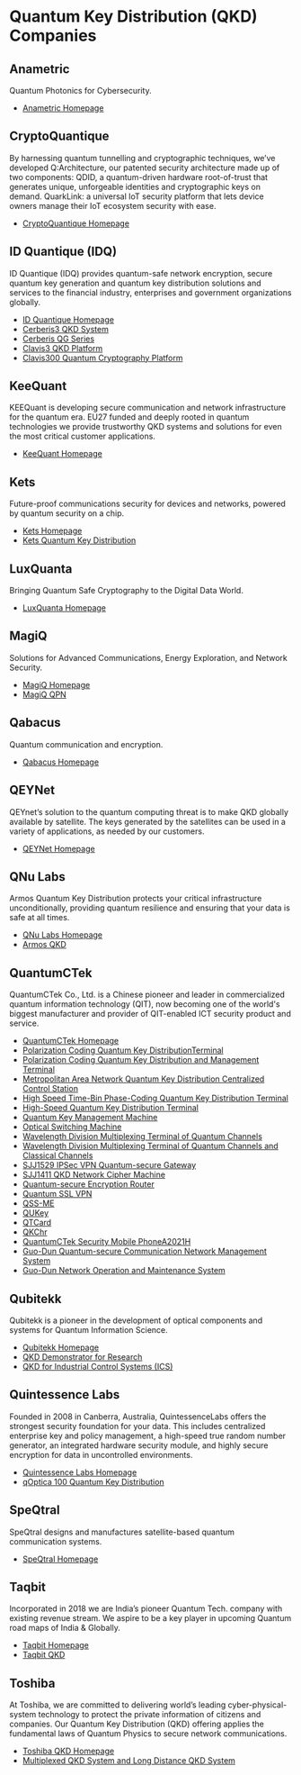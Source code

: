 # Quantum Key Distribution (QKD) Companies

## Anametric

Quantum Photonics for Cybersecurity.

* [Anametric Homepage](https://anametric.com/)

## CryptoQuantique

By harnessing quantum tunnelling and cryptographic techniques, we’ve developed Q:Architecture, our
patented security architecture made up of two components: QDID, a quantum-driven hardware
root-of-trust that generates unique, unforgeable identities and cryptographic keys on demand.
QuarkLink: a universal IoT security platform that lets device owners manage their IoT ecosystem
security with ease.

* [CryptoQuantique Homepage](https://www.cryptoquantique.com/)

## ID Quantique (IDQ)

ID Quantique (IDQ) provides quantum-safe network encryption, secure quantum key generation and 
quantum key distribution solutions and services to the financial industry, enterprises and 
government organizations globally.

* [ID Quantique Homepage](https://www.idquantique.com/)
* [Cerberis3 QKD System](https://www.idquantique.com/quantum-safe-security/products/cerberis3-qkd-system/)
* [Cerberis QG Series](https://www.idquantique.com/quantum-safe-security/products/cerberis-xg-qkd-system/)
* [Clavis3 QKD Platform](https://www.idquantique.com/quantum-safe-security/products/clavis3-qkd-platform-rd/)
* [Clavis300 Quantum Cryptography Platform](https://www.idquantique.com/quantum-safe-security/products/clavis300-quantum-cryptography-platform/)

## KeeQuant

KEEQuant is developing secure communication and network infrastructure for the quantum era.
EU27 funded and deeply rooted in quantum technologies we provide trustworthy QKD systems and solutions for even the most critical customer applications.

* [KeeQuant Homepage](https://keequant.com/)

## Kets

Future-proof communications security for devices and networks, powered by quantum security on a
chip.

* [Kets Homepage](https://kets-quantum.com/)
* [Kets Quantum Key Distribution](https://kets-quantum.com/quantum-key-distribution/)

## LuxQuanta

Bringing Quantum Safe Cryptography to the Digital Data World.

* [LuxQuanta Homepage](https://luxquanta.com/)

## MagiQ

Solutions for Advanced Communications, Energy Exploration, and Network Security.

* [MagiQ Homepage](https://www.magiqtech.com/)
* [MagiQ QPN](https://www.magiqtech.com/solutions/network-security/)

## Qabacus

Quantum communication and encryption.

* [Qabacus Homepage](https://memcus.com/)

## QEYNet

QEYnet’s solution to the quantum computing threat is to make QKD globally available by satellite.
The keys generated by the satellites can be used in a variety of applications, as needed by our
customers. 

* [QEYNet Homepage](https://www.qeynet.com/)

## QNu Labs

Armos Quantum Key Distribution protects your critical infrastructure unconditionally, providing
quantum resilience and ensuring that your data is safe at all times.​

* [QNu Labs Homepage](https://www.qnulabs.com/)
* [Armos QKD](https://www.qnulabs.com/armos-quantum-key-distribution/)

## QuantumCTek

QuantumCTek Co., Ltd. is a Chinese pioneer and leader in commercialized quantum information
technology (QIT), now becoming one of the world's biggest manufacturer and provider of QIT-enabled
ICT security product and service.

* [QuantumCTek Homepage](http://www.quantum-info.com/English/)
* [Polarization Coding Quantum Key DistributionTerminal](http://www.quantum-info.com/English/product/2017/0901/324.html)
* [Polarization Coding Quantum Key Distribution and Management Terminal](http://www.quantum-info.com/English/product/2017/0901/325.html)
* [Metropolitan Area Network Quantum Key Distribution Centralized Control Station](http://www.quantum-info.com/English/product/2020/0116/584.html)
* [High Speed Time-Bin Phase-Coding Quantum Key Distribution Terminal](http://www.quantum-info.com/English/product/National/2017/1013/407.html)
* [High-Speed Quantum Key Distribution Terminal](http://www.quantum-info.com/English/product/National/2017/0628/282.html)
* [Quantum Key Management Machine](http://www.quantum-info.com/English/product/quantum/2017/0901/326.html)
* [Optical Switching Machine](http://www.quantum-info.com/English/product/quantum/2017/0901/329.html)
* [Wavelength Division Multiplexing Terminal of Quantum Channels](http://www.quantum-info.com/English/product/quantum/2017/0901/330.html)
* [Wavelength Division Multiplexing Terminal of Quantum Channels and Classical Channels](http://www.quantum-info.com/English/product/quantum/2017/0901/331.html)
* [SJJ1529 IPSec VPN Quantum-secure Gateway](http://www.quantum-info.com/English/product/ptwo/guwangjiamiyingyongchanpin/2017/0628/280.html)
* [SJJ1411 QKD Network Cipher Machine](http://www.quantum-info.com/English/product/ptwo/guwangjiamiyingyongchanpin/2017/0628/281.html)
* [Quantum-secure Encryption Router](http://www.quantum-info.com/English/product/ptwo/guwangjiamiyingyongchanpin/2017/0901/328.html)
* [Quantum SSL VPN](http://www.quantum-info.com/English/product/ptwo/yidongjiamiyingyongchanpin/2017/1013/408.html)
* [QSS-ME](http://www.quantum-info.com/English/product/ptwo/yidongjiamiyingyongchanpin/2017/1007/393.html)
* [QUKey](http://www.quantum-info.com/English/product/ptwo/yidongjiamiyingyongchanpin/2017/1007/394.html)
* [QTCard](http://www.quantum-info.com/English/product/ptwo/yidongjiamiyingyongchanpin/2017/1007/395.html)
* [QKChr](http://www.quantum-info.com/English/product/ptwo/yidongjiamiyingyongchanpin/2017/1013/406.html)
* [QuantumCTek Security Mobile PhoneA2021H](http://www.quantum-info.com/English/product/ptwo/yidongjiamiyingyongchanpin/2018/0118/477.html)
* [Guo-Dun Quantum-secure Communication Network Management System](http://www.quantum-info.com/English/product/pthree/guankongruanjian/2017/0901/332.html)
* [Guo-Dun Network Operation and Maintenance System](http://www.quantum-info.com/English/product/pthree/guankongruanjian/2017/0901/333.html)

## Qubitekk

Qubitekk is a pioneer in the development of optical components and systems for Quantum Information
Science.

* [Qubitekk Homepage](http://qubitekk.com/)
* [QKD Demonstrator for Research](http://qubitekk.com/products/qkd-demonstrator-for-research/)
* [QKD for Industrial Control Systems (ICS)](http://qubitekk.com/products/qkd-for-industrial-control-systems-ics/)

## Quintessence Labs

Founded in 2008 in Canberra, Australia, QuintessenceLabs offers the strongest security foundation
for your data. This includes centralized enterprise key and policy management, a high-speed true
random number generator, an integrated hardware security module, and highly secure encryption for
data in uncontrolled environments. 

* [Quintessence Labs Homepage](https://www.quintessencelabs.com/)
* [qOptica 100 Quantum Key Distribution](https://www.quintessencelabs.com/products/quantum-key-distribution-qkd/)

## SpeQtral

SpeQtral designs and manufactures satellite-based quantum communication systems.

* [SpeQtral Homepage](https://speqtral.space/)

## Taqbit

Incorporated in 2018 we are India’s pioneer Quantum Tech. company with existing revenue stream.
We aspire to be a key player in upcoming Quantum road maps of India & Globally.

* [Taqbit Homepage](http://taqbit.com)
* [Taqbit QKD](http://taqbit.com/qkd.html)

## Toshiba

At Toshiba, we are committed to delivering world’s leading cyber-physical-system technology to
protect the private information of citizens and companies. Our Quantum Key Distribution (QKD)
offering applies the fundamental laws of Quantum Physics to secure network communications. 

* [Toshiba QKD Homepage](https://www.toshiba.co.jp/qkd/en/index.htm)
* [Multiplexed QKD System and Long Distance QKD System](https://www.toshiba.co.jp/qkd/en/products.htm)
